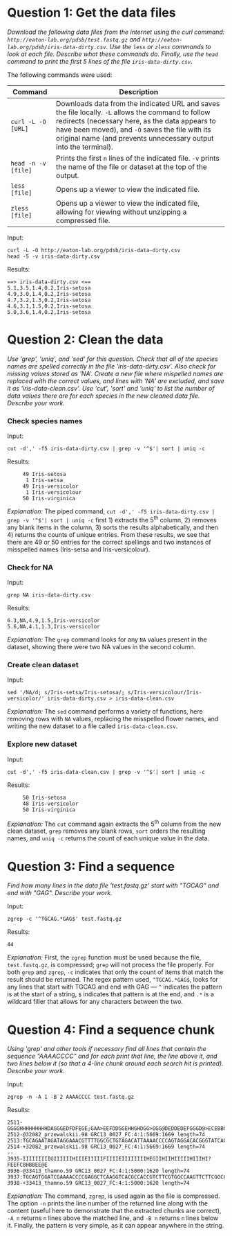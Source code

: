 # Question 1: Get the data files
*Download the following data files from the internet using the curl command: `http://eaton-lab.org/pdsb/test.fastq.gz` and `http://eaton-lab.org/pdsb/iris-data-dirty.csv`. Use the `less` or `zless` commands to look at each file. Describe what these commands do. Finally, use the `head` command to print the first 5 lines of the file `iris-data-dirty.csv`.*

The following commands were used:

|Command|Description|
|---|---|
|`curl -L -O [URL]`|Downloads data from the indicated URL and saves the file locally. `-L` allows the command to follow redirects (necessary here, as the data appears to have been moved), and `-O` saves the file with its original name (and prevents unnecessary output into the terminal).|
|`head -n -v [file]`|Prints the first `n` lines of the indicated file. `-v` prints the name of the file or dataset at the top of the output.|
|`less [file]`|Opens up a viewer to view the indicated file.|
|`zless [file]`|Opens up a viewer to view the indicated file, allowing for viewing without unzipping a compressed file.|

Input:
```
curl -L -O http://eaton-lab.org/pdsb/iris-data-dirty.csv
head -5 -v iris-data-dirty.csv
```

Results:
```
==> iris-data-dirty.csv <==
5.1,3.5,1.4,0.2,Iris-setosa
4.9,3.0,1.4,0.2,Iris-setosa
4.7,3.2,1.3,0.2,Iris-setosa
4.6,3.1,1.5,0.2,Iris-setosa
5.0,3.6,1.4,0.2,Iris-setosa
```
# Question 2: Clean the data
*Use 'grep', 'uniq', and 'sed' for this question. Check that all of the species names are spelled correctly in the file 'iris-data-dirty.csv'. Also check for missing values stored as 'NA'. Create a new file where mispelled names are replaced with the correct values, and lines with 'NA' are excluded, and save it as 'iris-data-clean.csv'. Use 'cut', 'sort' and 'uniq' to list the number of data values there are for each species in the new cleaned data file. Describe your work.*

### Check species names
Input:
```
cut -d',' -f5 iris-data-dirty.csv | grep -v '^$'| sort | uniq -c
```

Results:
```
     49 Iris-setosa
      1 Iris-setsa
     49 Iris-versicolor
      1 Iris-versicolour
     50 Iris-virginica
```

*Explanation:* The piped command, `cut -d',' -f5 iris-data-dirty.csv | grep -v '^$'| sort | uniq -c` first 1) extracts the 5<sup>th</sup> column, 2) removes any blank items in the column, 3) sorts the results alphabetically, and then 4) returns the counts of unique entries. From these results, we see that there are 49 or 50 entries for the correct spellings and two instances of misspelled names (Iris-setsa and Iris-versicolour).

### Check for NA
Input:
```
grep NA iris-data-dirty.csv
```

Results:
```
6.3,NA,4.9,1.5,Iris-versicolor
5.6,NA,4.1,1.3,Iris-versicolor
```

*Explanation:* The `grep` command looks for any `NA` values present in the dataset, showing there were two NA values in the second column.

### Create clean dataset
Input:
```
sed '/NA/d; s/Iris-setsa/Iris-setosa/; s/Iris-versicolour/Iris-versicolor/' iris-data-dirty.csv > iris-data-clean.csv
```

*Explanation:* The `sed` command performs a variety of functions, here removing rows with `NA` values, replacing the misspelled flower names, and writing the new dataset to a file called `iris-data-clean.csv`.

### Explore new dataset
Input:
```
cut -d',' -f5 iris-data-clean.csv | grep -v '^$'| sort | uniq -c
```

Results:
```
     50 Iris-setosa
     48 Iris-versicolor
     50 Iris-virginica
```
*Explanation:* The `cut` command again extracts the 5<sup>th</sup> column from the new clean dataset, `grep` removes any blank rows, `sort` orders the resulting names, and `uniq -c` returns the count of each unique value in the data.

# Question 3: Find a sequence
*Find how many lines in the data file 'test.fastq.gz' start with "TGCAG" and end with "GAG". Describe your work.*

Input:
```
zgrep -c '^TGCAG.*GAG$' test.fastq.gz
```

Results:
```
44
```

*Explanation:* First, the `zgrep` function must be used because the file, `test.fastq.gz`, is compressed; `grep` will not process the file properly. For both `grep` and `zgrep`, `-c` indicates that only the count of items that match the result should be returned. The regex pattern used, `^TGCAG.*GAG$`, looks for any lines that start with TGCAG and end with GAG — `^` indicates the pattern is at the start of a string, `$` indicates that pattern is at the end, and `.*` is a wildcard filler that allows for any characters between the two.

# Question 4: Find a sequence chunk
*Using 'grep' and other tools if necessary find all lines that contain the sequence "AAAACCCC" and for each print that line, the line above it, and two lines below it (so that a 4-line chunk around each search hit is printed). Describe your work.* 

Input:
```
zgrep -n -A 1 -B 2 AAAACCCC test.fastq.gz
```

Results:
```
2511-GGGGHHHHHHHHHDAGGGEDFDFEGE;GAA>EEFDDGGEHHGHDGG>GGG@DEDDEDEFGGGD@>ECEBBGGGD
2512-@32082_przewalskii.98 GRC13_0027_FC:4:1:5669:1669 length=74
2513:TGCAGAATAGATAGGAAACGTTTTGGCGCTGTAGACATTAAAACCCCAGTAGGACACGGGTATCACAACGTACA
2514-+32082_przewalskii.98 GRC13_0027_FC:4:1:5669:1669 length=74
--
3935-IIIIIIIIIGIIIIIIHIIIEIIIIIFIIIIEIIIIIIIIHEGIIHIIHIIIIIHIIIHI?FEEFC8HBBEE@E
3936-@33413_thamno.59 GRC13_0027_FC:4:1:5000:1620 length=74
3937:TGCAGTGGATCGAAAACCCCGAGGCTCAAGGTCACGCCACCGTCTTCGTGGCCAAGTTCTTCGGCCGCGCCGGC
3938-+33413_thamno.59 GRC13_0027_FC:4:1:5000:1620 length=74
```

*Explanation:* The command, `zgrep`, is used again as the file is compressed. The option `-n` prints the line number of the returned line along with the content (useful here to demonstrate that the extracted chunks are correct), `-A n` returns `n` lines above the matched line, and `-B n` returns `n` lines below it. Finally, the pattern is very simple, as it can appear anywhere in the string.
